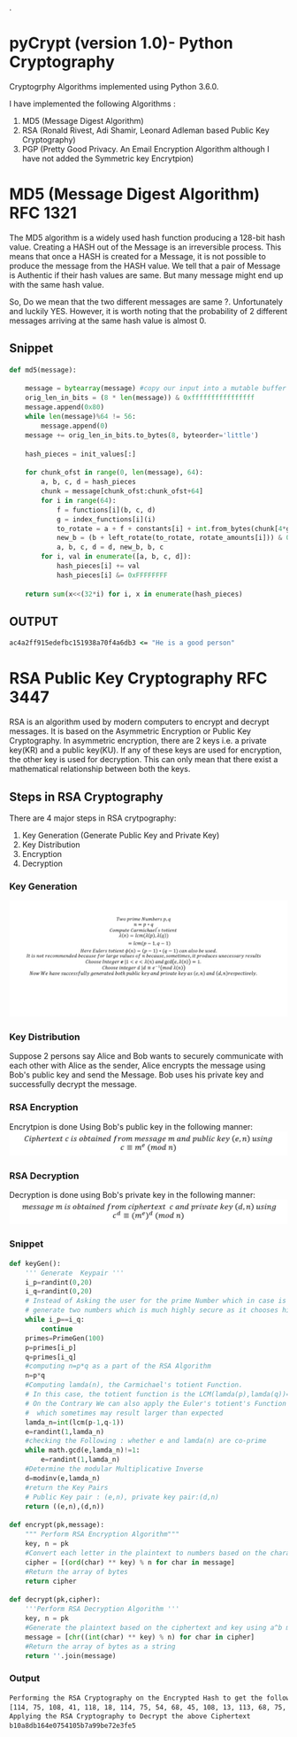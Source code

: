 
.
# pyCrypt (version 1.0)- Python Cryptography
Cryptogrphy Algorithms implemented using Python 3.6.0.

I have implemented the following Algorithms :
1. MD5 (Message Digest Algorithm)
2. RSA (Ronald Rivest, Adi Shamir, Leonard Adleman based Public Key Cryptography)
3. PGP (Pretty Good Privacy. An Email Encryption Algorithm although I have not added the Symmetric key Encrytpion)


# MD5 (Message Digest Algorithm) RFC 1321
The MD5 algorithm is a widely used hash function producing a 128-bit hash value. Creating a HASH out of the Message is an irreversible process. This means that once a HASH is created for a Message, it is not possible to produce the message from the HASH value. We tell that a pair of Message is Authentic if their hash values are same. But many message might end up with the same hash value.

So, Do we mean that the two different messages are same ?. Unfortunately and luckily YES. However, it is worth noting that the probability of 2 different messages arriving at the same hash value is almost 0.

## Snippet
```PYTHON
def md5(message):
 
    message = bytearray(message) #copy our input into a mutable buffer
    orig_len_in_bits = (8 * len(message)) & 0xffffffffffffffff
    message.append(0x80)
    while len(message)%64 != 56:
        message.append(0)
    message += orig_len_in_bits.to_bytes(8, byteorder='little')
 
    hash_pieces = init_values[:]
 
    for chunk_ofst in range(0, len(message), 64):
        a, b, c, d = hash_pieces
        chunk = message[chunk_ofst:chunk_ofst+64]
        for i in range(64):
            f = functions[i](b, c, d)
            g = index_functions[i](i)
            to_rotate = a + f + constants[i] + int.from_bytes(chunk[4*g:4*g+4], byteorder='little')
            new_b = (b + left_rotate(to_rotate, rotate_amounts[i])) & 0xFFFFFFFF
            a, b, c, d = d, new_b, b, c
        for i, val in enumerate([a, b, c, d]):
            hash_pieces[i] += val
            hash_pieces[i] &= 0xFFFFFFFF
 
    return sum(x<<(32*i) for i, x in enumerate(hash_pieces)

```

## OUTPUT
```cmd
ac4a2ff915edefbc151938a70f4a6db3 <= "He is a good person"
```

# RSA Public Key Cryptography RFC 3447
RSA is an algorithm used by modern computers to encrypt and decrypt messages. It is based on the Asymmetric Encryption or Public Key Cryptography. In asymmetric encryption, there are 2 keys i.e. a private key(KR) and a public key(KU). If any of these keys are used for encryption, the other key is used for decryption. This can only mean that there exist a mathematical relationship between both the keys.
## Steps in RSA Cryptography
There are 4 major steps in RSA crytpography:
1. Key Generation (Generate Public Key and Private Key)
2. Key Distribution
3. Encryption
4. Decryption
### Key Generation
![alt text](https://raw.githubusercontent.com/harsha0795/pyCrypt/master/img/RSA.png)
### Key Distribution
Suppose 2 persons say Alice and Bob wants to securely communicate with each other with Alice as the sender, Alice encrypts the message using Bob's public key and send the Message. Bob uses his private key and successfully decrypt the message.
### RSA Encryption
Encrytpion is done Using Bob's public key in the following manner:
![alt text](https://raw.githubusercontent.com/harsha0795/pyCrypt/master/img/RSAEN.png)
### RSA Decryption
Decryption is done using Bob's private key in the following manner:
![alt text](https://raw.githubusercontent.com/harsha0795/pyCrypt/master/img/RSADE.png)
### Snippet
```python
def keyGen():
    ''' Generate  Keypair '''
    i_p=randint(0,20)
    i_q=randint(0,20)
    # Instead of Asking the user for the prime Number which in case is not feasible,
    # generate two numbers which is much highly secure as it chooses higher primes
    while i_p==i_q:
        continue
    primes=PrimeGen(100)
    p=primes[i_p]
    q=primes[i_q]
    #computing n=p*q as a part of the RSA Algorithm
    n=p*q
    #Computing lamda(n), the Carmichael's totient Function.
    # In this case, the totient function is the LCM(lamda(p),lamda(q))=lamda(p-1,q-1)
    # On the Contrary We can also apply the Euler's totient's Function phi(n)
    #  which sometimes may result larger than expected
    lamda_n=int(lcm(p-1,q-1))
    e=randint(1,lamda_n)
    #checking the Following : whether e and lamda(n) are co-prime
    while math.gcd(e,lamda_n)!=1:
        e=randint(1,lamda_n)
    #Determine the modular Multiplicative Inverse
    d=modinv(e,lamda_n)
    #return the Key Pairs
    # Public Key pair : (e,n), private key pair:(d,n)
    return ((e,n),(d,n))

def encrypt(pk,message):
    """ Perform RSA Encryption Algorithm"""
    key, n = pk
    #Convert each letter in the plaintext to numbers based on the character using a^b mod m
    cipher = [(ord(char) ** key) % n for char in message]
    #Return the array of bytes
    return cipher

def decrypt(pk,cipher):
    '''Perform RSA Decryption Algorithm '''
    key, n = pk
    #Generate the plaintext based on the ciphertext and key using a^b mod m
    message = [chr((int(char) ** key) % n) for char in cipher]
    #Return the array of bytes as a string
    return ''.join(message)
```
### Output
```cmd
Performing the RSA Cryptography on the Encrypted Hash to get the following Ciphertext
[114, 75, 108, 41, 118, 18, 114, 75, 54, 68, 45, 108, 13, 113, 68, 75, 108, 113, 114, 13, 41, 57, 57, 114, 45, 13, 38, 45, 39, 82, 45, 113]
Applying the RSA Cryptography to Decrypt the above Ciphertext
b10a8db164e0754105b7a99be72e3fe5
```
